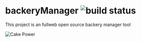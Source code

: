 backeryManager
![build status](https://travis-ci.org/mehdilauters/backeryManager.png)
==============

This project is an fullweb open source backery manager tool

![Cake Power](https://raw.github.com/cakephp/cakephp/master/lib/Cake/Console/Templates/skel/webroot/img/cake.power.gif)
